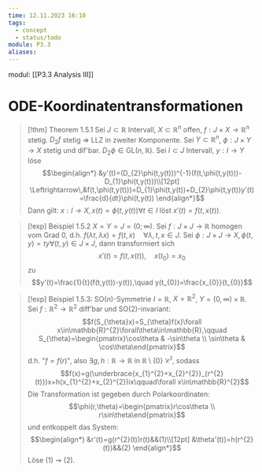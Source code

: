 ```yaml
---
time: 12.11.2023 16:10
tags:
  - concept
  - status/todo
module: P3.3
aliases:
---
```

modul: [[P3.3 Analysis III]]
# ODE-Koordinatentransformationen

>[!thm] Theorem 1.5.1
>Sei $J\subset\mathbb{R}$ Intervall, $X\subset\mathbb{R}^{n}$ offen, $f:J\times X\rightarrow\mathbb{R}^{n}$ stetig. $D_{2}f$ stetig $\Rightarrow$ LLZ in zweiter Komponente. Sei $Y\subset\mathbb{R}^{n}$, $\phi:J\times Y\rightarrow X$ stetig und dif'bar. $D_{2}\phi\in\text{GL}(n,\mathbb{R})$. Sei $I\subset J$ Intervall, $y:I\rightarrow Y$ löse $$\begin{align*}
&y'(t)=(D_{2}\phi(t,y(t)))^{-1}(f(t,\phi(t,y(t)))-D_{1}\phi(t,y(t)))\\[12pt]
\Leftrightarrow\,&f(t,\phi(t,y(t)))=D_{1}\phi(t,y(t))+D_{2}\phi(t,y(t))y'(t)=\frac{d}{dt}\phi(t,y(t))
\end{align*}$$
>Dann gilt: $x:I\rightarrow X,x(t)=\phi(t,y(t))\forall t\in I$ löst $x'(t)=f(t,x(t))$.

>[!exp] Beispiel 1.5.2
>$X=Y=J=(0;\infty)$. Sei $f:J\times J\rightarrow\mathbb{R}$ homogen vom Grad $0$, d.h. $f(\lambda t,\lambda x)=f(t,x)\quad\forall\lambda,t,x\in J$. Sei $\phi:J\times J\rightarrow X,\phi(t,y)=ty\forall(t,y)\in J\times J$, dann transformiert sich $$x'(t)=f(t,x(t)),\quad x(t_{0})=x_{0}$$zu $$y'(t)=\frac{1}{t}(f(t,y(t))-y(t)),\quad y(t_{0})=\frac{x_{0}}{t_{0}}$$

>[!exp] Beispiel 1.5.3: $\text{SO}(n)$-Symmetrie
>$I=\mathbb{R}$, $X=\mathbb{R}^{2}$, $Y=(0,\infty)\times\mathbb{R}$. Sei $f:\mathbb{R}^{2}\rightarrow\mathbb{R}^{2}$ diff'bar und $\text{SO}(2)$-invariant: $$f(S_{\theta}x)=S_{\theta}f(x)\forall x\in\mathbb{R}^{2}\forall\theta\in\mathbb{R},\qquad S_{\theta}=\begin{pmatrix}\cos\theta & -\sin\theta \\ \sin\theta & \cos\theta\end{pmatrix}$$
>d.h. "$f=f(r)$", also $\exists g,h:\mathbb{R}\rightarrow\mathbb{R}$ in $\mathbb{R}\setminus\{0\}$ $\mathcal{C}^{1}$, sodass $$f(x)=g(\underbrace{x_{1}^{2}+x_{2}^{2}}_{r^{2}(t)})x+h(x_{1}^{2}+x_{2}^{2})ix\qquad\forall x\in\mathbb{R}^{2}$$
>Die Transformation ist gegeben durch Polarkoordinaten: $$\phi(r,\theta)=\begin{pmatrix}r\cos\theta \\ r\sin\theta\end{pmatrix}$$und entkoppelt das System: $$\begin{align*}
&r'(t)=g(r^{2}(t))r(t)&&(1)\\[12pt]
&\theta'(t))=h(r^{2}(t))&&(2)
\end{align*}$$
>Löse $(1)\rightsquigarrow(2)$.
